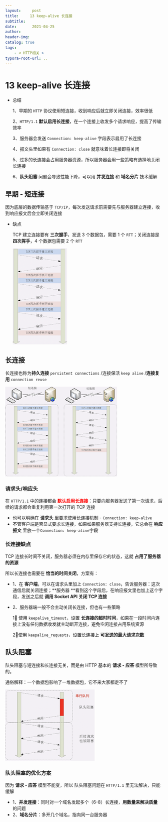 ```yaml
---
layout:     post
title:     13 keep-alive 长连接
subtitle:  
date:       2021-04-25
author:     
header-img: 
catalog: true
tags:
    - < HTTP相关 >
typora-root-url: ..
---
```



# 13 keep-alive 长连接

- 总结

    1、早期的 `HTTP` 协议使用短连接，收到响应后就立即关闭连接，效率很低

    2、`HTTP/1.1` **默认启用长连接**，在一个连接上收发多个请求响应，提高了传输效率

    3、服务器会发送 `Connection: keep-alive` 字段表示启用了长连接

    4、报文头里如果有 `Connection: close` 就意味着长连接即将关闭

    5、过多的长连接会占用服务器资源，所以服务器会用一些策略有选择地关闭长连接

    6、**队头阻塞** 问题会导致性能下降，可以用 **并发连接** 和 **域名分片** 技术缓解

## 早期 - 短连接
因为底层的数据传输基于 `TCP/IP`，每次发送请求前需要先与服务器建立连接，收到响应报文后会立即关闭连接
- 缺点

    TCP 建立连接要有 **三次握手**，发送 3 个数据包，需要 1 个 `RTT`；关闭连接是 **四次挥手**，4 个数据包需要 2 个 `RTT`

    <img src="/../img/assets_2019/image-20210425204841180.png" alt="image-20210425204841180" style="zoom:30%;" />

## 长连接
长连接也称为**持久连接** `persistent connections` /连接保活 `keep alive` /**连接复用** `connection reuse`

<img src="/../img/assets_2019/image-20210425204928728.png" alt="image-20210425204928728" style="zoom:35%;" />

### 请求头/响应头
在 `HTTP/1.1` 中的连接都会 **<span style="color:red">默认启用长连接</span>**：只要向服务器发送了第一次请求，后续的请求都会重复利用第一次打开的 TCP 连接

-   也可以明确在 **请求头** 里要求使用长连接机制 - `Connection: keep-alive`
-   不管客户端是否显式要求长连接，如果如果服务器支持长连接，它总会在 **响应报文** 里放一个`Connection: keep-alive`字段

### 长连接缺点
TCP 连接长时间不关闭，服务器必须在内存里保存它的状态，这就 **占用了服务器的资源**

所以长连接也需要在 **恰当的时间关闭**，方案有：
- 1、在 **客户端**，可以在请求头里加上 `Connection: close`，告诉服务器：这次通信后就关闭连接；**服务器 **看到这个字段后，在响应报文里也加上这个字段，发送之后就 **调用 Socket API 关闭 TCP 连接**

- 2、服务器端一般不会主动关闭长连接，但也有一些策略

    1⃣️ 使用 `keepalive_timeout`，设置 **长连接的超时时间**，如果在一段时间内连接上没有任何数据收发就主动断开连接，避免空闲连接占用系统资源

    2⃣️使用 `keepalive_requests`，设置长连接上 **可发送的最大请求次数**

## 队头阻塞
队头阻塞与短连接和长连接无关，而是由 HTTP 基本的 **请求 - 应答** 模型所导致的。

通俗解释：一个数据包影响了一堆数据包，它不来大家都走不了

<img src="/../img/assets_2019/image-20210425205035322.png" alt="image-20210425205035322" style="zoom:28%;" />

### 队头阻塞的优化方案
因为 **请求 - 应答** 模型不能变，所以 队头阻塞问题在 `HTTP/1.1` 里无法解决，只能缓解

-   1、**并发连接**：同时对一个域名发起多个（6-8）长连接，**用数量来解决质量** 的问题
-   2、**域名分片**：多开几个域名，指向同一台服务器